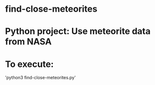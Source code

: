 # find-close-meteorites
# Python project: Use meteorite data from NASA
# To execute:
'python3 find-close-meteorites.py'
